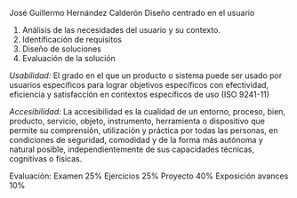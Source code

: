 José Guillermo Hernández Calderón
Diseño centrado en el usuario
1. Análisis de las necesidades del usuario y su contexto.
2. Identificación de requisitos
3. Diseño de soluciones
4. Evaluación de la solución

*Usabilidad:* El grado en el que un producto o sistema puede ser usado por usuarios específicos para lograr objetivos específicos con efectividad, eficiencia y satisfacción en contextos específicos de uso (ISO 9241-11)

*Accesibilidad:* La accesibilidad es la cualidad de un entorno, proceso, bien, producto, servicio, objeto, instrumento, herramienta o dispositivo que permite su comprensión, utilización y práctica por todas las personas, en condiciones de seguridad, comodidad y de la forma más autónoma y natural posible, independientemente de sus capacidades técnicas, cognitivas o físicas.

Evaluación:
Examen 25%
Ejercicios 25%
Proyecto 40%
Exposición avances 10%
